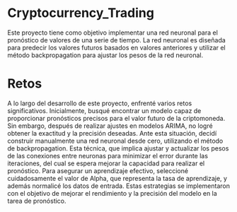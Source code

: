 # Cryptocurrency_Trading
Este proyecto tiene como objetivo implementar una red neuronal para el pronóstico de valores de una serie de tiempo. La red neuronal es diseñada para predecir los valores futuros basados en valores anteriores y utilizar el método backpropagation para ajustar los pesos de la red neuronal.
# Retos
A lo largo del desarrollo de este proyecto, enfrenté varios retos significativos. Inicialmente, busqué encontrar un modelo capaz de proporcionar pronósticos precisos para el valor futuro de la criptomoneda. Sin embargo, después de realizar ajustes en modelos ARIMA, no logré obtener la exactitud y la precisión deseadas. Ante esta situación, decidí construir manualmente una red neuronal desde cero, utilizando el método de backpropagation. Esta técnica, que implica ajustar y actualizar los pesos de las conexiones entre neuronas para minimizar el error durante las iteraciones, del cual se espera mejorar la capacidad para realizar el pronóstico. Para asegurar un aprendizaje efectivo, seleccioné cuidadosamente el valor de Alpha, que representa la tasa de aprendizaje, y además normalicé los datos de entrada. Estas estrategias se implementaron con el objetivo de mejorar el rendimiento y la precisión del modelo en la tarea de pronóstico.
